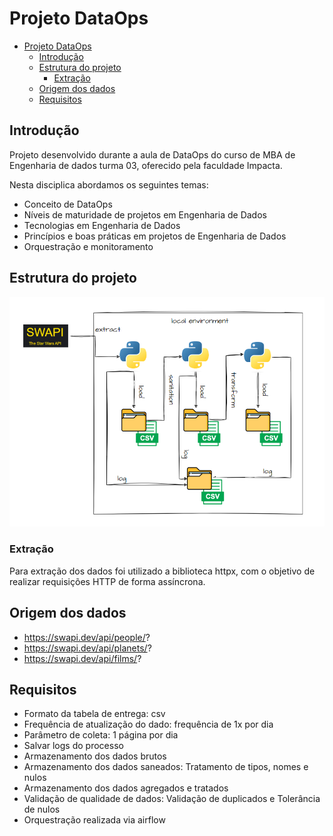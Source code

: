 # Projeto DataOps

- [Projeto DataOps](#projeto-dataops)
  - [Introdução](#introdução)
  - [Estrutura do projeto](#estrutura-do-projeto)
    - [Extração](#extração)
  - [Origem dos dados](#origem-dos-dados)
  - [Requisitos](#requisitos)

## Introdução

Projeto desenvolvido durante a aula de DataOps do curso de MBA de Engenharia de dados turma 03, oferecido pela faculdade Impacta.

Nesta disciplica abordamos os seguintes temas:

- Conceito de DataOps
- Níveis de maturidade de projetos em Engenharia de Dados
- Tecnologias em Engenharia de Dados
- Princípios e boas práticas em projetos de Engenharia de Dados
- Orquestração e monitoramento

## Estrutura do projeto

![alt text](./misc/projeto.png)

### Extração

  Para extração dos dados foi utilizado a biblioteca httpx, com o objetivo de realizar requisições HTTP de forma assíncrona.

## Origem dos dados

- <https://swapi.dev/api/people/>?
- <https://swapi.dev/api/planets/>?
- <https://swapi.dev/api/films/>?

## Requisitos

- Formato da tabela de entrega: csv
- Frequência de atualização do dado: frequência de 1x por dia
- Parâmetro de coleta: 1 página por dia
- Salvar logs do processo
- Armazenamento dos dados brutos
- Armazenamento dos dados saneados: Tratamento de tipos, nomes e nulos
- Armazenamento dos dados agregados e tratados
- Validação de qualidade de dados: Validação de duplicados e Tolerância de nulos
- Orquestração realizada via airflow
